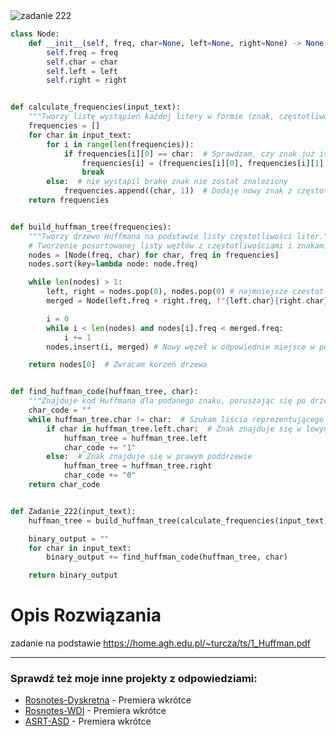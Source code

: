 <picture>
  <source srcset="../../srt/zbior_zadan/222.png" media="(prefers-color-scheme: light)">
  <source srcset="../../srt/zbior_zadan/black_222.png" media="(prefers-color-scheme: dark)">
  <img src="../../srt/zbior_zadan/black_222.png" alt="zadanie 222">
</picture>

```python
class Node:
    def __init__(self, freq, char=None, left=None, right=None) -> None:
        self.freq = freq
        self.char = char
        self.left = left
        self.right = right


def calculate_frequencies(input_text):
    """Tworzy listę wystąpień każdej litery w formie (znak, częstotliwość)."""
    frequencies = []
    for char in input_text:
        for i in range(len(frequencies)):
            if frequencies[i][0] == char:  # Sprawdzam, czy znak już istnieje
                frequencies[i] = (frequencies[i][0], frequencies[i][1] + 1)  # Zwiększam częstotliwość
                break
        else:  # nie wystapil brake znak nie został znaleziony
            frequencies.append((char, 1))  # Dodaję nowy znak z częstotliwością 1
    return frequencies


def build_huffman_tree(frequencies):
    """Tworzy drzewo Huffmana na podstawie listy częstotliwości liter."""
    # Tworzenie posortowanej listy węzłów z częstotliwościami i znakami
    nodes = [Node(freq, char) for char, freq in frequencies]
    nodes.sort(key=lambda node: node.freq)

    while len(nodes) > 1:
        left, right = nodes.pop(0), nodes.pop(0) # najmniejsze czestotliwosci
        merged = Node(left.freq + right.freq, f"{left.char}{right.char}", left, right) # rodzic najmniejszych

        i = 0
        while i < len(nodes) and nodes[i].freq < merged.freq:
            i += 1
        nodes.insert(i, merged) # Nowy węzeł w odpowiednie miejsce w posortowanej liście

    return nodes[0]  # Zwracam korzeń drzewa


def find_huffman_code(huffman_tree, char):
    """Znajduje kod Huffmana dla podanego znaku, poruszając się po drzewie."""
    char_code = ""
    while huffman_tree.char != char:  # Szukam liścia reprezentującego znak
        if char in huffman_tree.left.char:  # Znak znajduje się w lewym poddrzewie
            huffman_tree = huffman_tree.left
            char_code += "1"
        else:  # Znak znajduje się w prawym poddrzewie
            huffman_tree = huffman_tree.right
            char_code += "0"
    return char_code


def Zadanie_222(input_text):
    huffman_tree = build_huffman_tree(calculate_frequencies(input_text))

    binary_output = ""
    for char in input_text:
        binary_output += find_huffman_code(huffman_tree, char)

    return binary_output
```

# Opis Rozwiązania 

zadanie na podstawie https://home.agh.edu.pl/~turcza/ts/1_Huffman.pdf



---
### Sprawdź też moje inne projekty z odpowiedziami:
- [Rosnotes-Dyskretna](https://github.com/kamilGie/Rosnotes-Dyskretna) - Premiera wkrótce
- [Rosnotes-WDI](https://github.com/kamilGie/Rosnotes-WDI) - Premiera wkrótce
- [ASRT-ASD](https://github.com/kamilGie/Rosnotes-Dyskretna) - Premiera wkrótce
